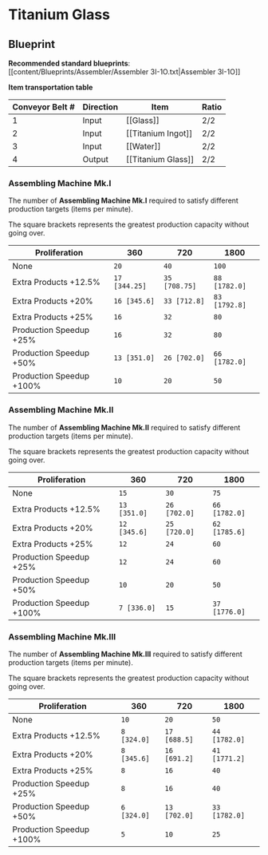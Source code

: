 # Titanium Glass

## Blueprint

**Recommended standard blueprints**: [[content/Blueprints/Assembler/Assembler 3I-1O.txt|Assembler 3I-1O]]

**Item transportation table**

| Conveyor Belt # | Direction | Item               | Ratio |
| --------------- | --------- | ------------------ | ----- |
| 1               | Input     | [[Glass]]          | 2/2   |
| 2               | Input     | [[Titanium Ingot]] | 2/2   |
| 3               | Input     | [[Water]]          | 2/2   |
| 4               | Output    | [[Titanium Glass]] | 2/2   |

### Assembling Machine Mk.I

The number of **Assembling Machine Mk.I** required to satisfy different production targets (items per minute).

The square brackets represents the greatest production capacity without going over.

| Proliferation            | 360           | 720           | 1800          |
| ------------------------ | ------------- | ------------- | ------------- |
| None                     | `20`          | `40`          | `100`         |
| Extra Products +12.5%    | `17 [344.25]` | `35 [708.75]` | `88 [1782.0]` |
| Extra Products +20%      | `16 [345.6]`  | `33 [712.8]`  | `83 [1792.8]` |
| Extra Products +25%      | `16`          | `32`          | `80`          |
| Production Speedup +25%  | `16`          | `32`          | `80`          |
| Production Speedup +50%  | `13 [351.0]`  | `26 [702.0]`  | `66 [1782.0]` |
| Production Speedup +100% | `10`          | `20`          | `50`          |

### Assembling Machine Mk.II

The number of **Assembling Machine Mk.II** required to satisfy different production targets (items per minute).

The square brackets represents the greatest production capacity without going over.

| Proliferation            | 360          | 720          | 1800          |
| ------------------------ | ------------ | ------------ | ------------- |
| None                     | `15`         | `30`         | `75`          |
| Extra Products +12.5%    | `13 [351.0]` | `26 [702.0]` | `66 [1782.0]` |
| Extra Products +20%      | `12 [345.6]` | `25 [720.0]` | `62 [1785.6]` |
| Extra Products +25%      | `12`         | `24`         | `60`          |
| Production Speedup +25%  | `12`         | `24`         | `60`          |
| Production Speedup +50%  | `10`         | `20`         | `50`          |
| Production Speedup +100% | `7 [336.0]`  | `15`         | `37 [1776.0]` |

### Assembling Machine Mk.III

The number of **Assembling Machine Mk.III** required to satisfy different production targets (items per minute).

The square brackets represents the greatest production capacity without going over.

| Proliferation            | 360         | 720          | 1800          |
| ------------------------ | ----------- | ------------ | ------------- |
| None                     | `10`        | `20`         | `50`          |
| Extra Products +12.5%    | `8 [324.0]` | `17 [688.5]` | `44 [1782.0]` |
| Extra Products +20%      | `8 [345.6]` | `16 [691.2]` | `41 [1771.2]` |
| Extra Products +25%      | `8`         | `16`         | `40`          |
| Production Speedup +25%  | `8`         | `16`         | `40`          |
| Production Speedup +50%  | `6 [324.0]` | `13 [702.0]` | `33 [1782.0]` |
| Production Speedup +100% | `5`         | `10`         | `25`          |
